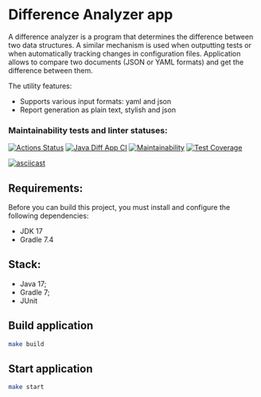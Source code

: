 # Difference Analyzer app
A difference analyzer is a program that determines the difference between two data structures. A similar mechanism is used when outputting tests or when automatically tracking changes in configuration files. Application allows to compare two documents (JSON or YAML formats) and get the difference between them.

The utility features:
* Supports various input formats: yaml and json
* Report generation as plain text, stylish and json


### Maintainability tests and linter statuses:
[![Actions Status](https://github.com/punchybunchy/java-project-71/workflows/hexlet-check/badge.svg)](https://github.com/punchybunchy/java-project-71/actions)
[![Java Diff App CI](https://github.com/punchybunchy/java-project-71/actions/workflows/app-check.yml/badge.svg)](https://github.com/punchybunchy/java-project-71/actions/workflows/app-check.yml)
[![Maintainability](https://api.codeclimate.com/v1/badges/a53184ea2f0c1a5d0ba2/maintainability)](https://codeclimate.com/github/punchybunchy/java-project-71/maintainability)
[![Test Coverage](https://api.codeclimate.com/v1/badges/a53184ea2f0c1a5d0ba2/test_coverage)](https://codeclimate.com/github/punchybunchy/java-project-71/test_coverage)

[![asciicast](https://asciinema.org/a/BiCfMpAm4tdpltyNT5RFCtwbQ.svg)](https://asciinema.org/a/BiCfMpAm4tdpltyNT5RFCtwbQ)

## Requirements:
Before you can build this project, you must install and configure the following dependencies:
* JDK 17
* Gradle 7.4

## Stack:

* Java 17;
* Gradle 7;
* JUnit


## Build application

```bash
make build
```

## Start application

```bash
make start
```
